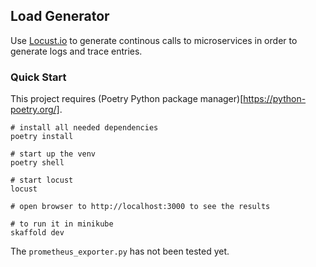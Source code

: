 ## Load Generator

Use [Locust.io](http://locust.io) to generate continous calls to microservices in order to generate logs and trace entries.


### Quick Start
This project requires (Poetry Python package manager)[https://python-poetry.org/].
```
# install all needed dependencies
poetry install

# start up the venv
poetry shell

# start locust
locust 

# open browser to http://localhost:3000 to see the results

# to run it in minikube
skaffold dev
```

The ```prometheus_exporter.py``` has not been tested yet.
